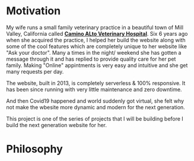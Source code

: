 # Motivation
My wife runs a small family veterinary practice in a beautiful town of Mill Valley, California called **[Camino ALto Veterinary Hospital](https://caminoaltovet.com/)**. 
Six 6 years ago when she acquired the practice, I helped her build the website along with some of the cool features which are completely unique to her website like "Ask your doctor". 
Many a times in the night/ weekend she has gotten a message through it and has replied to provide quality care for her pet family. Making "Online" appintments is very easy and intuitive and she get many requests per day.

The website, built in 2013, is completely serverless & 100% responsive. It has been since running with very little maintenance and zero downtime. 

And then Covid19 happened and world suddenly got virtual, she felt why not make the wbesite more dynamic and modern for the next generation.

This project is one of the series of projects that I will be building before I build the next generation website for her.

# Philosophy

